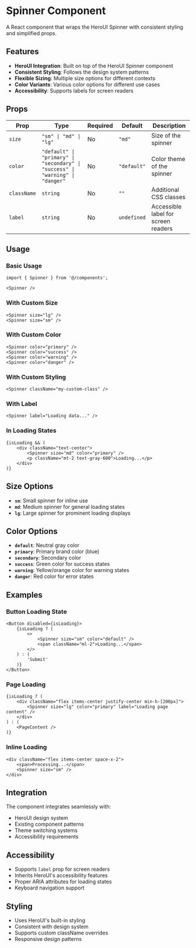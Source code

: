 # Spinner Component

A React component that wraps the HeroUI Spinner with consistent styling and simplified props.

## Features

- **HeroUI Integration**: Built on top of the HeroUI Spinner component
- **Consistent Styling**: Follows the design system patterns
- **Flexible Sizing**: Multiple size options for different contexts
- **Color Variants**: Various color options for different use cases
- **Accessibility**: Supports labels for screen readers

## Props

| Prop | Type | Required | Default | Description |
|------|------|----------|---------|-------------|
| `size` | `"sm" \| "md" \| "lg"` | No | `"md"` | Size of the spinner |
| `color` | `"default" \| "primary" \| "secondary" \| "success" \| "warning" \| "danger"` | No | `"default"` | Color theme of the spinner |
| `className` | `string` | No | `""` | Additional CSS classes |
| `label` | `string` | No | `undefined` | Accessible label for screen readers |

## Usage

### Basic Usage

```tsx
import { Spinner } from '@/components';

<Spinner />
```

### With Custom Size

```tsx
<Spinner size="lg" />
<Spinner size="sm" />
```

### With Custom Color

```tsx
<Spinner color="primary" />
<Spinner color="success" />
<Spinner color="warning" />
<Spinner color="danger" />
```

### With Custom Styling

```tsx
<Spinner className="my-custom-class" />
```

### With Label

```tsx
<Spinner label="Loading data..." />
```

### In Loading States

```tsx
{isLoading && (
    <div className="text-center">
        <Spinner size="md" color="primary" />
        <p className="mt-2 text-gray-600">Loading...</p>
    </div>
)}
```

## Size Options

- **`sm`**: Small spinner for inline use
- **`md`**: Medium spinner for general loading states
- **`lg`**: Large spinner for prominent loading displays

## Color Options

- **`default`**: Neutral gray color
- **`primary`**: Primary brand color (blue)
- **`secondary`**: Secondary color
- **`success`**: Green color for success states
- **`warning`**: Yellow/orange color for warning states
- **`danger`**: Red color for error states

## Examples

### Button Loading State

```tsx
<Button disabled={isLoading}>
    {isLoading ? (
        <>
            <Spinner size="sm" color="default" />
            <span className="ml-2">Loading...</span>
        </>
    ) : (
        'Submit'
    )}
</Button>
```

### Page Loading

```tsx
{isLoading ? (
    <div className="flex items-center justify-center min-h-[200px]">
        <Spinner size="lg" color="primary" label="Loading page content" />
    </div>
) : (
    <PageContent />
)}
```

### Inline Loading

```tsx
<div className="flex items-center space-x-2">
    <span>Processing...</span>
    <Spinner size="sm" />
</div>
```

## Integration

The component integrates seamlessly with:
- HeroUI design system
- Existing component patterns
- Theme switching systems
- Accessibility requirements

## Accessibility

- Supports `label` prop for screen readers
- Inherits HeroUI's accessibility features
- Proper ARIA attributes for loading states
- Keyboard navigation support

## Styling

- Uses HeroUI's built-in styling
- Consistent with design system
- Supports custom className overrides
- Responsive design patterns
